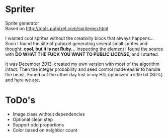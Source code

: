 # Spriter
Sprite generator  
Based on http://tools.putpixel.com/spritegen.html

I wanted cool sprites without the creativity block that always happens...  
Soon I found the site of putpixel generating several small sprites and thought: **cool, but it is not Ruby...**
Inspecting the element I found the source with **DO WHAT THE FUCK YOU WANT TO PUBLIC LICENSE**, and I started.

It was December 2013, created my own version with most of the algorithm intact.
Then the integer probability and seed control made easier to handle the beast.
Found out the other day lost in my HD, optimized a little bit (30%) and here we are.

# ToDo's
- Image class without dependencies
- Optional clean step
- Support odd proportions
- Color based on neighbor count
